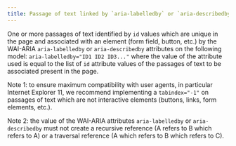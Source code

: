 ```yaml
---
title: Passage of text linked by `aria-labelledby` or `aria-describedby`
---
```


One or more passages of text identified by `id` values which are unique in the page and associated with an element (form field, button, etc.) by the WAI-ARIA `aria-labelledby` or `aria-describedby` attributes on the following model: `aria-labelledby="ID1 ID2 ID3..."` where the value of the attribute used is equal to the list of `id` attribute values of the passages of text to be associated present in the page.

Note 1: to ensure maximum compatibility with user agents, in particular Internet Explorer 11, we recommend implementing a `tabindex="-1"` on passages of text which are not interactive elements (buttons, links, form elements, etc.).

Note 2: the value of the WAI-ARIA attributes `aria-labelledby` or `aria-describedby` must not create a recursive reference (A refers to B which refers to A) or a traversal reference (A which refers to B which refers to C).
